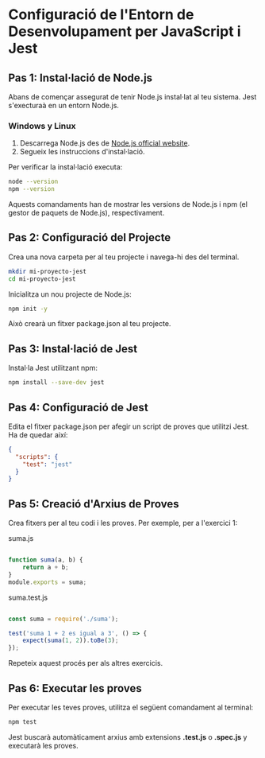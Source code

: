 # Configuració de l'Entorn de Desenvolupament per JavaScript i Jest

## Pas 1: Instal·lació de Node.js

Abans de començar assegurat de tenir Node.js instal·lat al teu sistema. Jest s'execturaà en un entorn Node.js.

### Windows y Linux

1. Descarrega Node.js des de [Node.js official website](https://nodejs.org/).
2. Segueix les instruccions d'instal·lació.

Per verificar la instal·lació executa:

```bash
node --version
npm --version
```

Aquests comandaments han de mostrar les versions de Node.js i npm (el gestor de paquets de Node.js), respectivament.

## Pas 2: Configuració del Projecte

Crea una nova carpeta per al teu projecte i navega-hi des del terminal.


```bash
mkdir mi-proyecto-jest
cd mi-proyecto-jest
```
Inicialitza un nou projecte de Node.js:

```bash
npm init -y
```

Això crearà un fitxer package.json al teu projecte.

## Pas 3: Instal·lació de Jest

Instal·la Jest utilitzant npm:

```bash
npm install --save-dev jest
```

## Pas 4: Configuració de Jest

Edita el fitxer package.json per afegir un script de proves que utilitzi Jest. Ha de quedar així:

```json
{
  "scripts": {
    "test": "jest"
  }
}
```

## Pas 5: Creació d'Arxius de Proves

Crea fitxers per al teu codi i les proves. Per exemple, per a l'exercici 1:

suma.js

```javascript

function suma(a, b) {
    return a + b;
}
module.exports = suma;
```
suma.test.js

```javascript

const suma = require('./suma');

test('suma 1 + 2 es igual a 3', () => {
    expect(suma(1, 2)).toBe(3);
});
```

Repeteix aquest procés per als altres exercicis.

## Pas 6: Executar les proves

Per executar les teves proves, utilitza el següent comandament al terminal:

```bash
npm test
```


Jest buscarà automàticament arxius amb extensions __.test.js__ o __.spec.js__ y executarà les proves.
